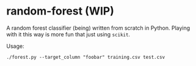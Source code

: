 # random-forest (WIP)

A random forest classifier (being) written from scratch in Python. Playing with it this way is more fun that just using `scikit`.

Usage:
```
./forest.py --target_column "foobar" training.csv test.csv
```
